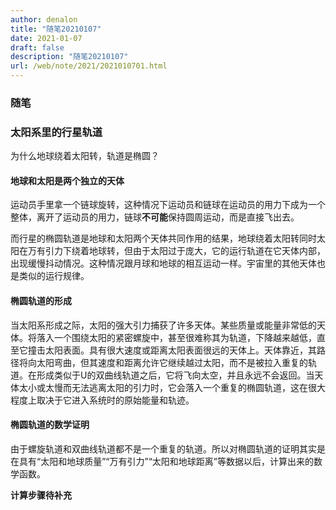 ```yaml
---
author: denalon
title: "随笔20210107"
date: 2021-01-07
draft: false
description: "随笔20210107"
url: /web/note/2021/2021010701.html
---
```


### 随笔


### 太阳系里的行星轨道

为什么地球绕着太阳转，轨道是椭圆？

#### 地球和太阳是两个独立的天体

运动员手里拿一个链球旋转，这种情况下运动员和链球在运动员的用力下成为一个整体，离开了运动员的用力，链球**不可能**保持圆周运动，而是直接飞出去。

而行星的椭圆轨道是地球和太阳两个天体共同作用的结果，地球绕着太阳转同时太阳在万有引力下绕着地球转，但由于太阳过于庞大，它的运行轨道在它天体内部，出现缓慢抖动情况。这种情况跟月球和地球的相互运动一样。宇宙里的其他天体也是类似的运行规律。

#### 椭圆轨道的形成

当太阳系形成之际，太阳的强大引力捕获了许多天体。某些质量或能量非常低的天体。将落入一个围绕太阳的紧密螺旋中，甚至很难称其为轨道，下降越来越低，直至它撞击太阳表面。具有很大速度或距离太阳表面很远的天体上。天体靠近，其路径将向太阳弯曲，但其速度和距离允许它继续越过太阳，而不是被拉入重复的轨道。在形成类似于U的双曲线轨道之后，它将飞向太空，并且永远不会返回。当天体太小或太慢而无法逃离太阳的引力时，它会落入一个重复的椭圆轨道，这在很大程度上取决于它进入系统时的原始能量和轨迹。

#### 椭圆轨道的数学证明

由于螺旋轨道和双曲线轨道都不是一个重复的轨道。所以对椭圆轨道的证明其实是在具有“太阳和地球质量”“万有引力”“太阳和地球距离”等数据以后，计算出来的数学函数。

**计算步骤待补充**